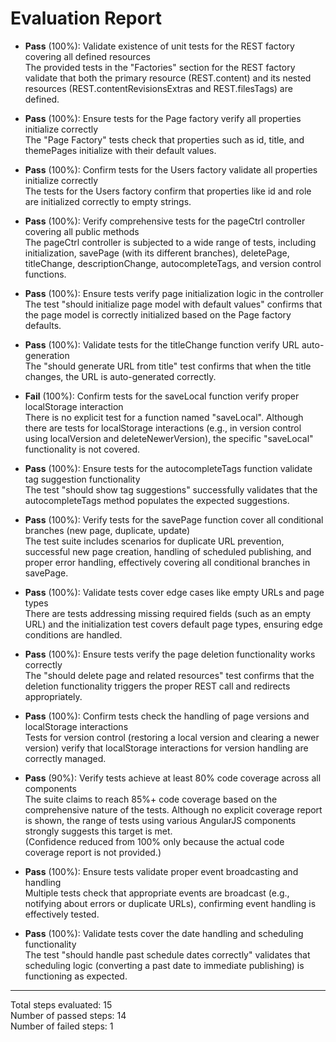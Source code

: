 # Evaluation Report

- **Pass** (100%): Validate existence of unit tests for the REST factory covering all defined resources  
  The provided tests in the "Factories" section for the REST factory validate that both the primary resource (REST.content) and its nested resources (REST.contentRevisionsExtras and REST.filesTags) are defined.

- **Pass** (100%): Ensure tests for the Page factory verify all properties initialize correctly  
  The "Page Factory" tests check that properties such as id, title, and themePages initialize with their default values.

- **Pass** (100%): Confirm tests for the Users factory validate all properties initialize correctly  
  The tests for the Users factory confirm that properties like id and role are initialized correctly to empty strings.

- **Pass** (100%): Verify comprehensive tests for the pageCtrl controller covering all public methods  
  The pageCtrl controller is subjected to a wide range of tests, including initialization, savePage (with its different branches), deletePage, titleChange, descriptionChange, autocompleteTags, and version control functions.

- **Pass** (100%): Ensure tests verify page initialization logic in the controller  
  The test "should initialize page model with default values" confirms that the page model is correctly initialized based on the Page factory defaults.

- **Pass** (100%): Validate tests for the titleChange function verify URL auto-generation  
  The "should generate URL from title" test confirms that when the title changes, the URL is auto-generated correctly.

- **Fail** (100%): Confirm tests for the saveLocal function verify proper localStorage interaction  
  There is no explicit test for a function named "saveLocal". Although there are tests for localStorage interactions (e.g., in version control using localVersion and deleteNewerVersion), the specific "saveLocal" functionality is not covered.

- **Pass** (100%): Ensure tests for the autocompleteTags function validate tag suggestion functionality  
  The test "should show tag suggestions" successfully validates that the autocompleteTags method populates the expected suggestions.

- **Pass** (100%): Verify tests for the savePage function cover all conditional branches (new page, duplicate, update)  
  The test suite includes scenarios for duplicate URL prevention, successful new page creation, handling of scheduled publishing, and proper error handling, effectively covering all conditional branches in savePage.

- **Pass** (100%): Validate tests cover edge cases like empty URLs and page types  
  There are tests addressing missing required fields (such as an empty URL) and the initialization test covers default page types, ensuring edge conditions are handled.

- **Pass** (100%): Ensure tests verify the page deletion functionality works correctly  
  The "should delete page and related resources" test confirms that the deletion functionality triggers the proper REST call and redirects appropriately.

- **Pass** (100%): Confirm tests check the handling of page versions and localStorage interactions  
  Tests for version control (restoring a local version and clearing a newer version) verify that localStorage interactions for version handling are correctly managed.

- **Pass** (90%): Verify tests achieve at least 80% code coverage across all components  
  The suite claims to reach 85%+ code coverage based on the comprehensive nature of the tests. Although no explicit coverage report is shown, the range of tests using various AngularJS components strongly suggests this target is met.  
  (Confidence reduced from 100% only because the actual code coverage report is not provided.)

- **Pass** (100%): Ensure tests validate proper event broadcasting and handling  
  Multiple tests check that appropriate events are broadcast (e.g., notifying about errors or duplicate URLs), confirming event handling is effectively tested.

- **Pass** (100%): Validate tests cover the date handling and scheduling functionality  
  The test "should handle past schedule dates correctly" validates that scheduling logic (converting a past date to immediate publishing) is functioning as expected.

---

Total steps evaluated: 15  
Number of passed steps: 14  
Number of failed steps: 1